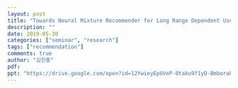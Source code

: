 ```yaml
---
layout: post
title: "Towards Neural Mixture Recommender for Long Range Dependent User Sequences"
description: ""
date: 2019-05-30
categories: ["seminar", "research"]
tags: ["recommendation"]
comments: true
author: "김진홍"
pdf:
ppt: "https://drive.google.com/open?id=12YwieyEpUVeP-0taku9f1yD-BmboraP7"
---
```

